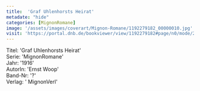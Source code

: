 ```yaml
---
title:  'Graf Uhlenhorsts Heirat'
metadate: "hide"
categories: [MignonRomane]
image: '/assets/images/coverart/Mignon-Romane/1192279182_00000010.jpg'
visit: 'https://portal.dnb.de/bookviewer/view/1192279182#page/n0/mode/2up'
---
```

Titel: 'Graf Uhlenhorsts Heirat' <br>
Serie: 'MignonRomane' <br>
Jahr: '1916' <br>
AutorIn: 'Ernst Woop' <br>
Band-Nr: '?' <br>
Verlag: ' MignonVerl'
